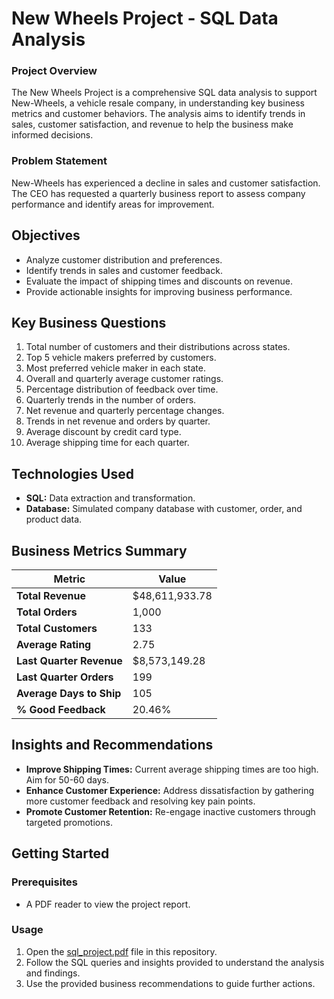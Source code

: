 # New Wheels Project - SQL Data Analysis

### Project Overview
The New Wheels Project is a comprehensive SQL data analysis to support New-Wheels, a vehicle resale company, in understanding key business metrics and customer behaviors. The analysis aims to identify trends in sales, customer satisfaction, and revenue to help the business make informed decisions.

### Problem Statement
New-Wheels has experienced a decline in sales and customer satisfaction. The CEO has requested a quarterly business report to assess company performance and identify areas for improvement.

## Objectives
- Analyze customer distribution and preferences.
- Identify trends in sales and customer feedback.
- Evaluate the impact of shipping times and discounts on revenue.
- Provide actionable insights for improving business performance.

## Key Business Questions
1. Total number of customers and their distributions across states.
2. Top 5 vehicle makers preferred by customers.
3. Most preferred vehicle maker in each state.
4. Overall and quarterly average customer ratings.
5. Percentage distribution of feedback over time.
6. Quarterly trends in the number of orders.
7. Net revenue and quarterly percentage changes.
8. Trends in net revenue and orders by quarter.
9. Average discount by credit card type.
10. Average shipping time for each quarter.

## Technologies Used
- **SQL:** Data extraction and transformation.
- **Database:** Simulated company database with customer, order, and product data.

## Business Metrics Summary

| Metric                    | Value            |
|---------------------------|------------------|
| **Total Revenue**         | $48,611,933.78   |
| **Total Orders**          | 1,000            |
| **Total Customers**       | 133              |
| **Average Rating**        | 2.75             |
| **Last Quarter Revenue**  | $8,573,149.28    |
| **Last Quarter Orders**   | 199              |
| **Average Days to Ship**  | 105              |
| **% Good Feedback**       | 20.46%           |

## Insights and Recommendations
- **Improve Shipping Times:** Current average shipping times are too high. Aim for 50-60 days.
- **Enhance Customer Experience:** Address dissatisfaction by gathering more customer feedback and resolving key pain points.
- **Promote Customer Retention:** Re-engage inactive customers through targeted promotions.

## Getting Started

### Prerequisites
- A PDF reader to view the project report.

### Usage
1. Open the [sql_project.pdf](./sql_project.pdf) file in this repository.
2. Follow the SQL queries and insights provided to understand the analysis and findings.
3. Use the provided business recommendations to guide further actions.
